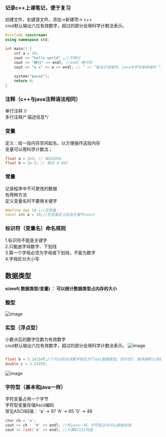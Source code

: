 ### 记录c++上课笔记，便于复习
创建文件，右键源文件，添加->新建项-> c++  
cout默认输出六位有效数字，超过的部分会用科学计数法表示。
```c++
#include <iostream>
using namespace std;

int main() {
	int a = 10;
	cout << "hello world" ;//不换行
	cout << "换行" << endl; //endl 换行符
	cout << "a =" << a << endl; // “ << ”相当于拼接符，java中字符串拼接的 “+”
	
	system("pause");
	return 0;
}
```
### 注释（c++与java注释语法相同）
单行注释 //  
多行注释/* 描述信息*/  

### 变量
定义：给一段内存空间起名，以方便操作这段内存  
变量可以用科学计数法；  
``` c++
float a = 2e3; // 输出2000
float b = 2e-3; // 输出 0.002  
```
### 常量
记录程序中不可更改的数据  
有两种方法  
定义变量名时不要用关键字  
```c++
#define day 10 ;//宏常量
const int a = 10;//在变量定义前加关键字const
```
### 标识符（变量名）命名规则
1.标识符不能是关键字  
2.只能由字母数字、下划线  
3.第一个字母必须为字母或下划线，不能为数字  
4.字母区分大小写  
## 数据类型

__sizeof( 数据类型/变量) ： 可以统计数据类型占内存的大小__  

### 整型
![image](https://user-images.githubusercontent.com/83968454/204138895-3e925fcd-da8b-4f70-9858-65d3e257ed56.png)  

### 实型（浮点型）
小数点后的数字位数为有效数字  
cout默认输出六位有效数字，超过的部分会用科学计数法表示。
![image](https://user-images.githubusercontent.com/83968454/204139154-0b901a75-3dbf-4021-b445-935965255044.png)
```c++

float b = 3.14159f;//f可以将该该数字限定为float数据类型。而不加f，编译器默认该数字为double型
double c = 3.14159;
```
![image](https://user-images.githubusercontent.com/83968454/204139457-b58182e7-3dc6-4d87-b6e2-21823039b520.png)

### 字符型（基本和java一样）
字符变量占用一个字节  
字符型变量存储Ascii编码  
常见ASCII码值：
'a' -> 97
'A' -> 65
'0' -> 48
```c++
char ch = 'a';
cout << ch - '0' << endl; //和java一样，字符型之间可以直接加减
cout << (int)'A' << endl; //计算ACSII码值
```
